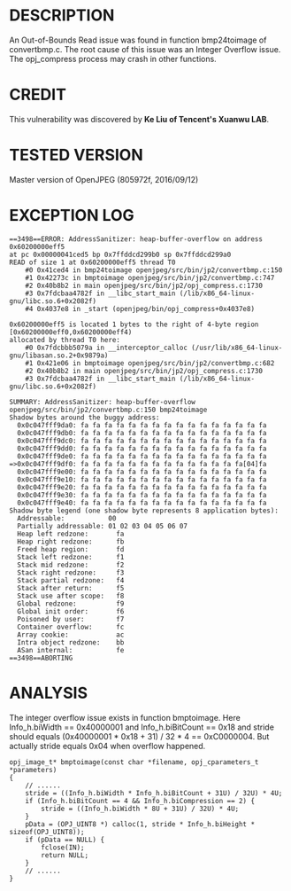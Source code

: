 DESCRIPTION
==============
An Out-of-Bounds Read issue was found in function bmp24toimage of convertbmp.c. The root cause of this issue was an Integer Overflow issue. The opj_compress process may crash in other functions.


CREDIT
==============
This vulnerability was discovered by **Ke Liu of Tencent's Xuanwu LAB**.


TESTED VERSION
==============
Master version of OpenJPEG (805972f, 2016/09/12)


EXCEPTION LOG
==============
```
==3498==ERROR: AddressSanitizer: heap-buffer-overflow on address 0x60200000eff5 
at pc 0x00000041ced5 bp 0x7ffddcd299b0 sp 0x7ffddcd299a0
READ of size 1 at 0x60200000eff5 thread T0
    #0 0x41ced4 in bmp24toimage openjpeg/src/bin/jp2/convertbmp.c:150
    #1 0x42273c in bmptoimage openjpeg/src/bin/jp2/convertbmp.c:747
    #2 0x40b8b2 in main openjpeg/src/bin/jp2/opj_compress.c:1730
    #3 0x7fdcbaa4782f in __libc_start_main (/lib/x86_64-linux-gnu/libc.so.6+0x2082f)
    #4 0x4037e8 in _start (openjpeg/bin/opj_compress+0x4037e8)

0x60200000eff5 is located 1 bytes to the right of 4-byte region [0x60200000eff0,0x60200000eff4)
allocated by thread T0 here:
    #0 0x7fdcbbb5079a in __interceptor_calloc (/usr/lib/x86_64-linux-gnu/libasan.so.2+0x9879a)
    #1 0x421e06 in bmptoimage openjpeg/src/bin/jp2/convertbmp.c:682
    #2 0x40b8b2 in main openjpeg/src/bin/jp2/opj_compress.c:1730
    #3 0x7fdcbaa4782f in __libc_start_main (/lib/x86_64-linux-gnu/libc.so.6+0x2082f)

SUMMARY: AddressSanitizer: heap-buffer-overflow openjpeg/src/bin/jp2/convertbmp.c:150 bmp24toimage
Shadow bytes around the buggy address:
  0x0c047fff9da0: fa fa fa fa fa fa fa fa fa fa fa fa fa fa fa fa
  0x0c047fff9db0: fa fa fa fa fa fa fa fa fa fa fa fa fa fa fa fa
  0x0c047fff9dc0: fa fa fa fa fa fa fa fa fa fa fa fa fa fa fa fa
  0x0c047fff9dd0: fa fa fa fa fa fa fa fa fa fa fa fa fa fa fa fa
  0x0c047fff9de0: fa fa fa fa fa fa fa fa fa fa fa fa fa fa fa fa
=>0x0c047fff9df0: fa fa fa fa fa fa fa fa fa fa fa fa fa fa[04]fa
  0x0c047fff9e00: fa fa fa fa fa fa fa fa fa fa fa fa fa fa fa fa
  0x0c047fff9e10: fa fa fa fa fa fa fa fa fa fa fa fa fa fa fa fa
  0x0c047fff9e20: fa fa fa fa fa fa fa fa fa fa fa fa fa fa fa fa
  0x0c047fff9e30: fa fa fa fa fa fa fa fa fa fa fa fa fa fa fa fa
  0x0c047fff9e40: fa fa fa fa fa fa fa fa fa fa fa fa fa fa fa fa
Shadow byte legend (one shadow byte represents 8 application bytes):
  Addressable:           00
  Partially addressable: 01 02 03 04 05 06 07 
  Heap left redzone:       fa
  Heap right redzone:      fb
  Freed heap region:       fd
  Stack left redzone:      f1
  Stack mid redzone:       f2
  Stack right redzone:     f3
  Stack partial redzone:   f4
  Stack after return:      f5
  Stack use after scope:   f8
  Global redzone:          f9
  Global init order:       f6
  Poisoned by user:        f7
  Container overflow:      fc
  Array cookie:            ac
  Intra object redzone:    bb
  ASan internal:           fe
==3498==ABORTING
```

ANALYSIS
==============
The integer overflow issue exists in function bmptoimage. Here Info_h.biWidth == 0x40000001 and Info_h.biBitCount == 0x18 and stride should equals (0x40000001 * 0x18 + 31) / 32 * 4 == 0xC0000004. But actually stride equals 0x04 when overflow happened.
```
opj_image_t* bmptoimage(const char *filename, opj_cparameters_t *parameters)
{
    // ......
	stride = ((Info_h.biWidth * Info_h.biBitCount + 31U) / 32U) * 4U;
	if (Info_h.biBitCount == 4 && Info_h.biCompression == 2) { 
		stride = ((Info_h.biWidth * 8U + 31U) / 32U) * 4U;
	}
	pData = (OPJ_UINT8 *) calloc(1, stride * Info_h.biHeight * sizeof(OPJ_UINT8));
	if (pData == NULL) {
		fclose(IN);
		return NULL;
	}
    // ......
}
```